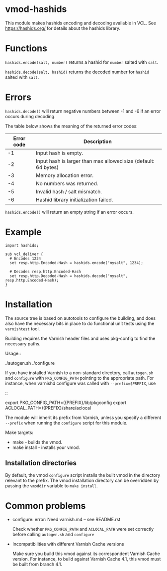 # vmod-hashids

This module makes hashids encoding and decoding available in VCL.
See https://hashids.org/ for details about the hashids library.

# Functions

`hashids.encode(salt, number)` returns a hashid for `number` salted with
`salt`.

`hashids.decode(salt, hashid)` returns the decoded number for `hashid`
salted with `salt`.

# Errors

```hashids.decode()``` will return negative numbers between -1 and -6 if an error occurs during decoding.

The table below shows the meaning of the returned error codes:

| Error code | Description                                                    |
|------------|----------------------------------------------------------------|
| -1         | Input hash is empty.                                           |
| -2         | Input hash is larger than max allowed size (default: 64 bytes) |
| -3         | Memory allocation error.                                       |
| -4         | No numbers was returned.                                       |
| -5         | Invalid hash / salt mismatch.                                  |
| -6         | Hashid library initialization failed.                          |

```hashids.encode()``` will return an empty string if an error occurs.

# Example

```
import hashids;

sub vcl_deliver {
  # Encodes 1234
  set resp.http.Encoded-Hash = hashids.encode("mysalt", 1234);

  # Decodes resp.http.Encoded-Hash
  set resp.http.Decoded-Hash = hashids.decode("mysalt", resp.http.Encoded-Hash);
}
```

# Installation

The source tree is based on autotools to configure the building, and
does also have the necessary bits in place to do functional unit tests
using the `varnishtest` tool.

Building requires the Varnish header files and uses pkg-config to find
the necessary paths.

Usage::

./autogen.sh ./configure

If you have installed Varnish to a non-standard directory, call
`autogen.sh` and `configure` with `PKG_CONFIG_PATH` pointing to the
appropriate path. For instance, when varnishd configure was called with
`--prefix=$PREFIX`, use

::

export
PKG\_CONFIG\_PATH=\({PREFIX}/lib/pkgconfig  export ACLOCAL_PATH=\){PREFIX}/share/aclocal

The module will inherit its prefix from Varnish, unless you specify a
different `--prefix` when running the `configure` script for this
module.

Make targets:

  - make - builds the vmod.
  - make install - installs your vmod.

## Installation directories

By default, the vmod `configure` script installs the built vmod in the
directory relevant to the prefix. The vmod installation directory can be
overridden by passing the `vmoddir` variable to `make install`.

# Common problems

  - configure: error: Need varnish.m4 – see README.rst
    
    Check whether `PKG_CONFIG_PATH` and `ACLOCAL_PATH` were set
    correctly before calling `autogen.sh` and `configure`

  - Incompatibilities with different Varnish Cache versions
    
    Make sure you build this vmod against its correspondent Varnish
    Cache version. For instance, to build against Varnish Cache 4.1,
    this vmod must be built from branch 4.1.
